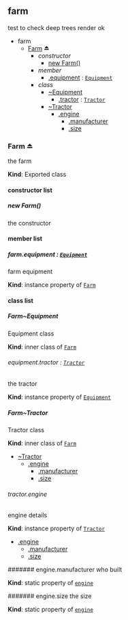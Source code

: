 <a name="module_farm"></a>
## farm
test to check deep trees render ok

  

* farm
    * [Farm](#exp_module_farm--Farm) ⏏
        * _constructor_
            * [new Farm()](#new_module_farm--Farm_new)
        * _member_
            * [.equipment](#module_farm--Farm.Farm+equipment) : [`Equipment`](#module_farm--Farm..Equipment)
        * _class_
            * [~Equipment](#module_farm--Farm..Equipment)
                * [.tractor](#module_farm--Farm..Equipment.Equipment+tractor) : [`Tractor`](#module_farm--Farm..Tractor)
            * [~Tractor](#module_farm--Farm..Tractor)
                * [.engine](#module_farm--Farm..Tractor.Tractor+engine)
                    * [.manufacturer](#module_farm--Farm..Tractor.Tractor+engine.manufacturer)
                    * [.size](#module_farm--Farm..Tractor.Tractor+engine.size)


<a name="exp_module_farm--Farm"></a>
### Farm ⏏
the farm

**Kind**: Exported class


#### constructor list


<a name="new_module_farm--Farm_new"></a>
##### new Farm()
the constructor


#### member list


<a name="module_farm--Farm.Farm+equipment"></a>
##### farm.equipment : [`Equipment`](#module_farm--Farm..Equipment)
farm equipment

**Kind**: instance property of [`Farm`](#exp_module_farm--Farm)


#### class list


<a name="module_farm--Farm..Equipment"></a>
##### Farm~Equipment
Equipment class

**Kind**: inner class of [`Farm`](#exp_module_farm--Farm)


<a name="module_farm--Farm..Equipment.Equipment+tractor"></a>
###### equipment.tractor : [`Tractor`](#module_farm--Farm..Tractor)
the tractor

**Kind**: instance property of [`Equipment`](#module_farm--Farm..Equipment)


<a name="module_farm--Farm..Tractor"></a>
##### Farm~Tractor
Tractor class

**Kind**: inner class of [`Farm`](#exp_module_farm--Farm)  

* [~Tractor](#module_farm--Farm..Tractor)
    * [.engine](#module_farm--Farm..Tractor.Tractor+engine)
        * [.manufacturer](#module_farm--Farm..Tractor.Tractor+engine.manufacturer)
        * [.size](#module_farm--Farm..Tractor.Tractor+engine.size)


<a name="module_farm--Farm..Tractor.Tractor+engine"></a>
###### tractor.engine
engine details

**Kind**: instance property of [`Tractor`](#module_farm--Farm..Tractor)  

* [.engine](#module_farm--Farm..Tractor.Tractor+engine)
    * [.manufacturer](#module_farm--Farm..Tractor.Tractor+engine.manufacturer)
    * [.size](#module_farm--Farm..Tractor.Tractor+engine.size)


<a name="module_farm--Farm..Tractor.Tractor+engine.manufacturer"></a>
####### engine.manufacturer
who built

**Kind**: static property of [`engine`](#module_farm--Farm..Tractor.Tractor+engine)


<a name="module_farm--Farm..Tractor.Tractor+engine.size"></a>
####### engine.size
the size

**Kind**: static property of [`engine`](#module_farm--Farm..Tractor.Tractor+engine)


